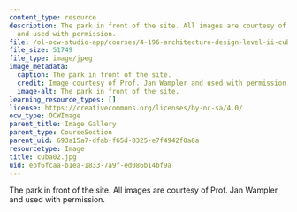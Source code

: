 ```yaml
---
content_type: resource
description: The park in front of the site. All images are courtesy of Prof. Jan Wampler
  and used with permission.
file: /ol-ocw-studio-app/courses/4-196-architecture-design-level-ii-cuba-studio-spring-2004/ebf6fcaab1ea18337a9fed086b14bf9a_cuba02.jpg
file_size: 51749
file_type: image/jpeg
image_metadata:
  caption: The park in front of the site.
  credit: Image courtesy of Prof. Jan Wampler and used with permission.
  image-alt: The park in front of the site.
learning_resource_types: []
license: https://creativecommons.org/licenses/by-nc-sa/4.0/
ocw_type: OCWImage
parent_title: Image Gallery
parent_type: CourseSection
parent_uid: 693a15a7-dfab-f65d-8325-e7f4942f0a8a
resourcetype: Image
title: cuba02.jpg
uid: ebf6fcaa-b1ea-1833-7a9f-ed086b14bf9a
---
```

The park in front of the site. All images are courtesy of Prof. Jan Wampler and used with permission.